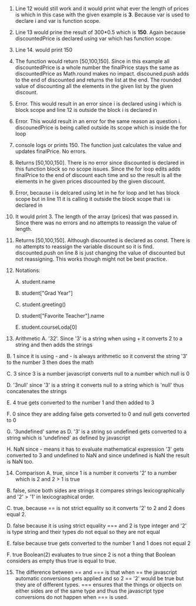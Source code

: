 1. Line 12 would still work and it would print what ever the length of prices is which in this case with the given example is **3**. Because var is used to declare i and var is function scope. 
2. Line 13 would prine the result of 300*0.5 which is **150**. Again because discountedPrice is declared using var which has function scope.
3. Line 14. would print 150
4. The function would return [50,100,150]. Since in this example all discountedPrice is a whole number the finalPrice stays the same as discountedPrice as Math.round makes no impact. discouned.push adds to the end of discounted and returns the list at the end. The rounded value of discounting all the elements in the given list by the given discount.
5. Error. This would result in an error since i is declared using i which is block scope and line 12 is outside the block i is declared in 
6. Error. This would result in an error for the same reason as question i. discounedPrice is being called outside its scope which is inside the for loop
7. console logs or prints 150. The function just calculates the value and updates finalPrice. No errors.
8. Returns [50,100,150]. There is no error since discounted is declared in this function block so no scope issues. Since the for loop edits adds finalPrice to the end of discount each time and so the result is all the elements in he given prices discounted by the given discount. 
9. Error, because i is delcared using let in he for loop and let has block scope but in line 11 it is calling it outside the block scope that i is declared in
10. It would print 3. The length of the array (prices) that was passed in. Since there was no errors and no attempts to reassign the value of length.
11. Returns [50,100,150]. Although discounted is declared as const. There is no attempts to reassign the variable discount so it is find. discounted.push on line 8 is just changing the value of discounted but not reassigning. This works though might not be best practice.
12. Notations:
 
    A. student.name

    B. student["Grad Year"] 

    C. student.greeting()

    D. student["Favorite Teacher"].name

    E. student.courseLoda[0]

13. Arithmetic
   A. '32'. Since '3' is a string when using + it converts 2 to a string and then adds the strings

   B. 1 since it is using - and - is always arithmetic so it converst the string '3' to the number 3 then does the math

   C. 3 since 3 is a number javascript converts null to a number which null is 0

   D. '3null' since '3' is a string it converts null to a string which is 'null' thus concatenates the strings

   E. 4 true gets converted to the number 1 and then added to 3

   F. 0 since they are adding false gets converted to 0 and null gets converted to 0

   G. '3undefined' same as D. '3' is a string so undefined gets converted to a string which is 'undefined' as defined by javascript

   H. NaN since - means it has to evaluate mathematical expression '3' gets converted to 3 and undefined to NaN and since undefined is NaN the result is NaN too.

14. Comparison
   A. true, since 1 is a number it converts '2' to a number which is 2 and 2 > 1 is true

   B. false, since both sides are strings it compares strings lexicographically and '2' > '1' in lexicographical order. 

   C. true, because == is not strict equality so it converts '2' to 2 and 2 does equal 2.

   D. false because it is using strict equality === and 2 is type integer and '2' is type string and their types do not equal so they are not equal

   E. false because true gets converted to the number 1 and 1 does not equal 2

   F. true Boolean(2) evaluates to true since 2 is not a thing that Boolean considers as empty thus true is equal to true.

15. The difference between == and === is that when == the javascript automatic conversions gets applied and so 2 == '2' would be true but they are of different types. === ensures that the things or objects on either sides are of the same type and thus the javascript type conversions do not happen when === is used. 